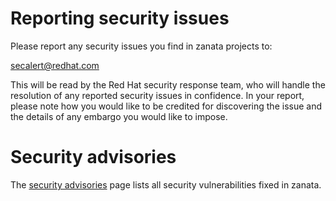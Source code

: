 # Reporting security issues

Please report any security issues you find in zanata projects to:

secalert@redhat.com

This will be read by the Red Hat security response team, who will handle the resolution of any reported security issues in confidence. In your report, please note how you would like to be credited for discovering the issue and the details of any embargo you would like to impose. 

# Security advisories

The [security advisories](https://github.com/zanata/zanata-server/wiki/Security-Advisories) page lists all security vulnerabilities fixed in zanata. 